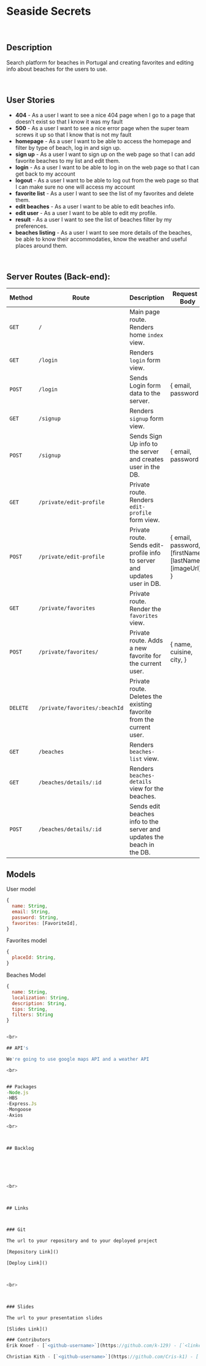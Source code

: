# Seaside Secrets

<br>



## Description

Search platform for beaches in Portugal and creating favorites and editing info about beaches for the users to use.



<br>

## User Stories

- **404** - As a user I want to see a nice 404 page when I go to a page that doesn’t exist so that I know it was my fault
- **500** - As a user I want to see a nice error page when the super team screws it up so that I know that is not my fault
- **homepage** - As a user I want to be able to access the homepage and filter by type of beach, log in and sign up. 
- **sign up** - As a user I want to sign up on the web page so that I can add favorite beaches to my list and edit them.
- **login** - As a user I want to be able to log in on the web page so that I can get back to my account
- **logout** - As a user I want to be able to log out from the web page so that I can make sure no one will access my account
- **favorite list** - As a user I want to see the list of my favorites and delete them.
- **edit beaches** - As a user I want to be able to edit beaches info.
- **edit user** - As a user I want to be able to edit my profile.
- **result** - As a user I want to see the list of beaches filter by my preferences.
- **beaches listing** - As a user I want to see more details of the beaches, be able to know their accommodaties, know the weather and useful places around them.



<br>



## Server Routes (Back-end):



| **Method** | **Route**                          | **Description**                                              | Request  - Body                                          |
| ---------- | ---------------------------------- | ------------------------------------------------------------ | -------------------------------------------------------- |
| `GET`      | `/`                                | Main page route.  Renders home `index` view.                 |                                                          |
| `GET`      | `/login`                           | Renders `login` form view.                                   |                                                          |
| `POST`     | `/login`                           | Sends Login form data to the server.                         | { email, password }                                      |
| `GET`      | `/signup`                          | Renders `signup` form view.                                  |                                                          |
| `POST`     | `/signup`                          | Sends Sign Up info to the server and creates user in the DB. | {  email, password  }                                    |
| `GET`      | `/private/edit-profile`            | Private route. Renders `edit-profile` form view.             |                                                          |
| `POST`      | `/private/edit-profile`            | Private route. Sends edit-profile info to server and updates user in DB. | { email, password, [firstName], [lastName], [imageUrl] } |
| `GET`      | `/private/favorites`               | Private route. Render the `favorites` view.                  |                                                          |
| `POST`     | `/private/favorites/`              | Private route. Adds a new favorite for the current user.     | { name, cuisine, city, }                                 |
| `DELETE`   | `/private/favorites/:beachId` | Private route. Deletes the existing favorite from the current user. |                                                          |
| `GET`      | `/beaches`                     | Renders `beaches-list` view.                              |                                                          |
| `GET`      | `/beaches/details/:id`         | Renders `beaches-details` view for the beaches. |                                                          |
| `POST`      | `/beaches/details/:id`         | Sends edit beaches info to the server and updates the beach in the DB. |                                                          |







## Models

User model

```javascript
{
  name: String,
  email: String,
  password: String,
  favorites: [FavoriteId],
}

```



Favorites model

```javascript
{
  placeId: String,
}

```
Beaches Model

```javascript
{
  name: String,
  localization: String,
  description: String,
  tips: String,
  filters: String
}


<br>

## API's

We're going to use google maps API and a weather API

<br>


## Packages
-Node.js
-HBS
-Express.Js
-Mongoose
-Axios

<br>



## Backlog






<br>



## Links



### Git

The url to your repository and to your deployed project

[Repository Link]()

[Deploy Link]()



<br>



### Slides

The url to your presentation slides

[Slides Link]()

### Contributors
Erik Knoef - [`<github-username>`](https://github.com/k-129) - [`<linkedin-profile-link>`](https://www.linkedin.com/in/erikknoef129)

Christian Kith - [`<github-username>`](https://github.com/Cris-k1) - [`<linkedin-profile-link>`](https://www.linkedin.com/in/cristian-kith-pollini-85a229176)